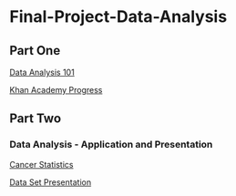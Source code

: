 # Final-Project-Data-Analysis
## Part One
[Data Analysis 101](https://github.com/eperez46/Final-Project-Data-Analysis/blob/76238e15ec637ce4d980863aa11048eb944a36b8/Data%20Analysis%20101.pdf)

[Khan Academy Progress](https://github.com/eperez46/Final-Project-Data-Analysis/blob/02f594110b1746a4108b0f8fd3ecc306a66e952e/Data%20Analysis-Khan.png)

## Part Two
### Data Analysis - Application and Presentation
[Cancer Statistics](https://github.com/eperez46/Final-Project-Data-Analysis/blob/ade07bd3be846c9c2b2a86aa3af13405972cc9f4/cancer%20stats.numbers)

[Data Set Presentation](https://github.com/eperez46/Final-Project-Data-Analysis/blob/ade07bd3be846c9c2b2a86aa3af13405972cc9f4/Data%20Set%20Presentation%20.pdf)


